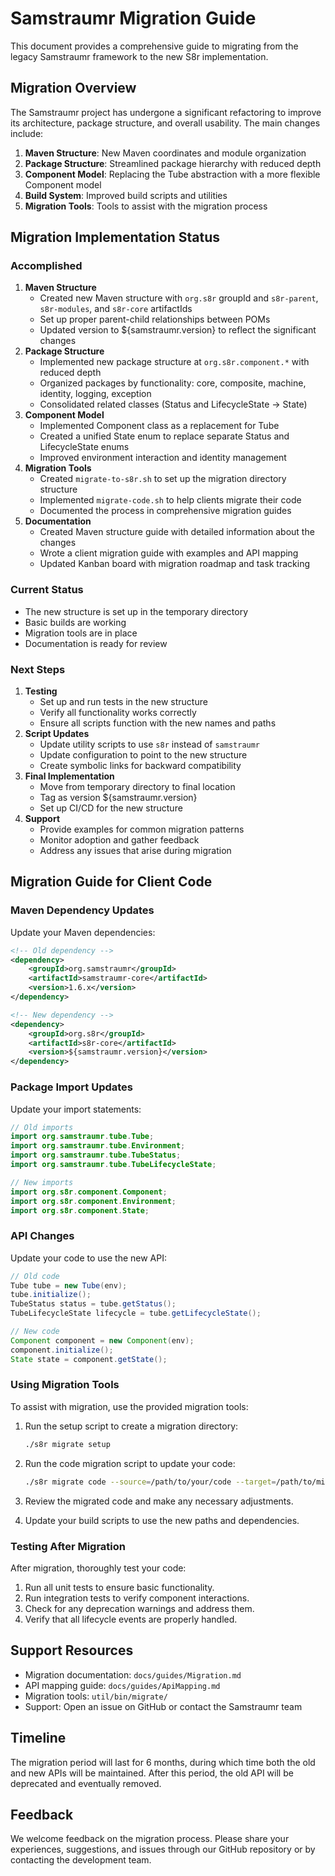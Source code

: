 <!-- 
Copyright (c) 2025 [Eric C. Mumford (@heymumford)](https://github.com/heymumford), Gemini Deep Research, Claude 3.7.
-->

# Samstraumr Migration Guide

This document provides a comprehensive guide to migrating from the legacy Samstraumr framework to the new S8r implementation.

## Migration Overview

The Samstraumr project has undergone a significant refactoring to improve its architecture, package structure, and overall usability. The main changes include:

1. **Maven Structure**: New Maven coordinates and module organization
2. **Package Structure**: Streamlined package hierarchy with reduced depth
3. **Component Model**: Replacing the Tube abstraction with a more flexible Component model
4. **Build System**: Improved build scripts and utilities
5. **Migration Tools**: Tools to assist with the migration process

## Migration Implementation Status

### Accomplished

1. **Maven Structure**
   - Created new Maven structure with `org.s8r` groupId and `s8r-parent`, `s8r-modules`, and `s8r-core` artifactIds
   - Set up proper parent-child relationships between POMs
   - Updated version to ${samstraumr.version} to reflect the significant changes
2. **Package Structure**
   - Implemented new package structure at `org.s8r.component.*` with reduced depth
   - Organized packages by functionality: core, composite, machine, identity, logging, exception
   - Consolidated related classes (Status and LifecycleState → State)
3. **Component Model**
   - Implemented Component class as a replacement for Tube
   - Created a unified State enum to replace separate Status and LifecycleState enums
   - Improved environment interaction and identity management
4. **Migration Tools**
   - Created `migrate-to-s8r.sh` to set up the migration directory structure
   - Implemented `migrate-code.sh` to help clients migrate their code
   - Documented the process in comprehensive migration guides
5. **Documentation**
   - Created Maven structure guide with detailed information about the changes
   - Wrote a client migration guide with examples and API mapping
   - Updated Kanban board with migration roadmap and task tracking

### Current Status

- The new structure is set up in the temporary directory
- Basic builds are working
- Migration tools are in place
- Documentation is ready for review

### Next Steps

1. **Testing**
   - Set up and run tests in the new structure
   - Verify all functionality works correctly
   - Ensure all scripts function with the new names and paths
2. **Script Updates**
   - Update utility scripts to use `s8r` instead of `samstraumr`
   - Update configuration to point to the new structure
   - Create symbolic links for backward compatibility
3. **Final Implementation**
   - Move from temporary directory to final location
   - Tag as version ${samstraumr.version}
   - Set up CI/CD for the new structure
4. **Support**
   - Provide examples for common migration patterns
   - Monitor adoption and gather feedback
   - Address any issues that arise during migration

## Migration Guide for Client Code

### Maven Dependency Updates

Update your Maven dependencies:

```xml
<!-- Old dependency -->
<dependency>
    <groupId>org.samstraumr</groupId>
    <artifactId>samstraumr-core</artifactId>
    <version>1.6.x</version>
</dependency>

<!-- New dependency -->
<dependency>
    <groupId>org.s8r</groupId>
    <artifactId>s8r-core</artifactId>
    <version>${samstraumr.version}</version>
</dependency>
```

### Package Import Updates

Update your import statements:

```java
// Old imports
import org.samstraumr.tube.Tube;
import org.samstraumr.tube.Environment;
import org.samstraumr.tube.TubeStatus;
import org.samstraumr.tube.TubeLifecycleState;

// New imports
import org.s8r.component.Component;
import org.s8r.component.Environment;
import org.s8r.component.State;
```

### API Changes

Update your code to use the new API:

```java
// Old code
Tube tube = new Tube(env);
tube.initialize();
TubeStatus status = tube.getStatus();
TubeLifecycleState lifecycle = tube.getLifecycleState();

// New code
Component component = new Component(env);
component.initialize();
State state = component.getState();
```

### Using Migration Tools

To assist with migration, use the provided migration tools:

1. Run the setup script to create a migration directory:

   ```bash
   ./s8r migrate setup
   ```
2. Run the code migration script to update your code:

   ```bash
   ./s8r migrate code --source=/path/to/your/code --target=/path/to/migration/dir
   ```
3. Review the migrated code and make any necessary adjustments.
4. Update your build scripts to use the new paths and dependencies.

### Testing After Migration

After migration, thoroughly test your code:

1. Run all unit tests to ensure basic functionality.
2. Run integration tests to verify component interactions.
3. Check for any deprecation warnings and address them.
4. Verify that all lifecycle events are properly handled.

## Support Resources

- Migration documentation: `docs/guides/Migration.md`
- API mapping guide: `docs/guides/ApiMapping.md`
- Migration tools: `util/bin/migrate/`
- Support: Open an issue on GitHub or contact the Samstraumr team

## Timeline

The migration period will last for 6 months, during which time both the old and new APIs will be maintained. After this period, the old API will be deprecated and eventually removed.

## Feedback

We welcome feedback on the migration process. Please share your experiences, suggestions, and issues through our GitHub repository or by contacting the development team.
